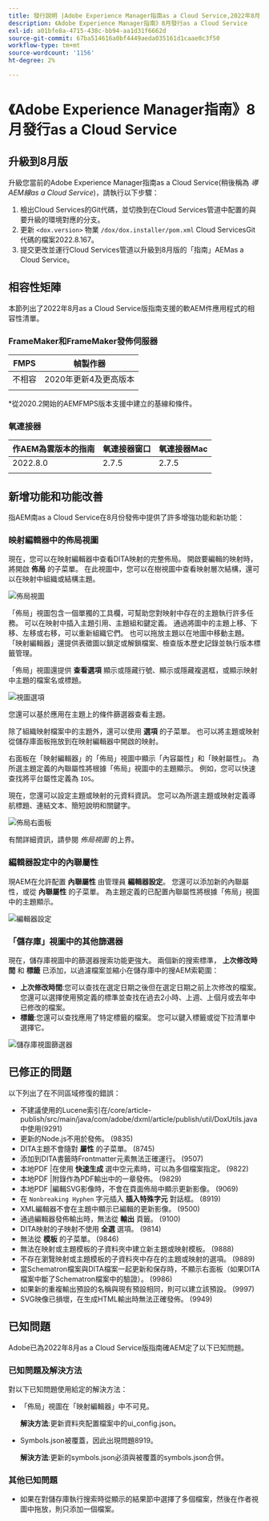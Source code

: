 ```yaml
---
title: 發行說明 |Adobe Experience Manager指南as a Cloud Service,2022年8月發佈
description: 《Adobe Experience Manager指南》8月發行as a Cloud Service
exl-id: a01bfe8a-4715-438c-bb94-aa1d31f6662d
source-git-commit: 67ba514616a0bf4449aeda035161d1caae0c3f50
workflow-type: tm+mt
source-wordcount: '1156'
ht-degree: 2%

---
```


# 《Adobe Experience Manager指南》8月發行as a Cloud Service

## 升級到8月版

升級您當前的Adobe Experience Manager指南as a Cloud Service(稍後稱為 *導AEM線as a Cloud Service*)，請執行以下步驟：
1. 檢出Cloud Services的Git代碼，並切換到在Cloud Services管道中配置的與要升級的環境對應的分支。
1. 更新 `<dox.version>` 物業 `/dox/dox.installer/pom.xml` Cloud ServicesGit代碼的檔案2022.8.167。
1. 提交更改並運行Cloud Services管道以升級到8月版的「指南」AEMas a Cloud Service。

## 相容性矩陣

本節列出了2022年8月as a Cloud Service版指南支援的軟AEM件應用程式的相容性清單。

### FrameMaker和FrameMaker發佈伺服器

| FMPS | 幀製作器 |
| --- | --- |
| 不相容 | 2020年更新4及更高版本 |
|  |  |

*從2020.2開始的AEMFMPS版本支援中建立的基線和條件。

### 氧連接器

| 作AEM為雲版本的指南 | 氧連接器窗口 | 氧連接器Mac |
| --- | --- | --- |
| 2022.8.0 | 2.7.5 | 2.7.5 |
|  |  |  |


## 新增功能和功能改善

指AEM南as a Cloud Service在8月份發佈中提供了許多增強功能和新功能：

### 映射編輯器中的佈局視圖

現在，您可以在映射編輯器中查看DITA映射的完整佈局。 開啟要編輯的映射時，將開啟 **佈局** 的子菜單。 在此視圖中，您可以在樹視圖中查看映射層次結構，還可以在映射中組織或結構主題。

![佈局視圖](assets/layout-view-map.png)

「佈局」視圖包含一個單獨的工具欄，可幫助您對映射中存在的主題執行許多任務。
可以在映射中插入主題引用、主題組和鍵定義。 通過將圖中的主題上移、下移、左移或右移，可以重新組織它們。 也可以拖放主題以在地圖中移動主題。 「映射編輯器」還提供表徵圖以鎖定或解鎖檔案、檢查版本歷史記錄並執行版本標籤管理。


「佈局」視圖還提供 **查看選項** 顯示或隱藏行號、顯示或隱藏複選框，或顯示映射中主題的檔案名或標題。


![視圖選項](assets/view-options.png)

您還可以基於應用在主題上的條件篩選器查看主題。

除了組織映射檔案中的主題外，還可以使用 **選項** 的子菜單。 也可以將主題或映射從儲存庫面板拖放到在映射編輯器中開啟的映射。

右面板在「映射編輯器」的「佈局」視圖中顯示「內容屬性」和「映射屬性」。 為所選主題定義的內聯屬性將根據「佈局」視圖中的主題顯示。 例如，您可以快速查找將平台屬性定義為 `IOS`。

現在，您還可以設定主題或映射的元資料資訊。 您可以為所選主題或映射定義導航標題、連結文本、簡短說明和關鍵字。

![佈局右面板](assets/layout-inline-attributes.png)

有關詳細資訊，請參閱 *佈局視圖* 的上界。

### 編輯器設定中的內聯屬性

現AEM在允許配置 **內聯屬性** 由管理員 **編輯器設定**。 您還可以添加新的內聯屬性，或從 **內聯屬性** 的子菜單。
為主題定義的已配置內聯屬性將根據「佈局」視圖中的主題顯示。

![編輯器設定](assets/editor-settings-inline-attributes.png)


### 「儲存庫」視圖中的其他篩選器

現在，儲存庫視圖中的篩選器搜索功能更強大。 兩個新的搜索標準， **上次修改時間** 和 **標籤** 已添加，以過濾檔案並縮小在儲存庫中的搜AEM索範圍：
* **上次修改時間**:您可以查找在選定日期之後但在選定日期之前上次修改的檔案。 您還可以選擇使用預定義的標準並查找在過去2小時、上週、上個月或去年中已修改的檔案。
* **標籤**:您還可以查找應用了特定標籤的檔案。 您可以鍵入標籤或從下拉清單中選擇它。

![儲存庫視圖篩選器](assets/repo-filter-search.png)


## 已修正的問題

以下列出了在不同區域修復的錯誤：

* 不建議使用的Lucene索引在/core/article-publish/src/main/java/com/adobe/dxml/article/publish/util/DoxUtils.java中使用(9291)
* 更新的Node.js不用於發佈。 (9835)
* DITA主題不會隨對 **屬性** 的子菜單。 (8745)
* 添加到DITA書籤時Frontmatter元素無法正確運行。 (9507)
* 本地PDF |在使用 **快速生成** 選中空元素時，可以為多個檔案指定。 (9822)
* 本地PDF |附錄作為PDF輸出中的一章發佈。 (9829)
* 本地PDF |編輯SVG影像時，不會在頁面佈局中顯示更新影像。 (9069)
* 在 `Nonbreaking Hyphen` 字元插入 **插入特殊字元** 對話框。 (8919)
* XML編輯器不會在主題中顯示已編輯的更新影像。 (9500)
* 通過編輯器發佈輸出時，無法從 **輸出** 頁籤。 (9100)
* DITA映射的子映射不使用 **全選** 選項。 (9814)
* 無法從 **模板** 的子菜單。 (9846)
* 無法在映射或主題模板的子資料夾中建立新主題或映射模板。 (9888)
* 不存在瀏覽映射或主題模板的子資料夾中存在的主題或映射的選項。 (9889)
* 當Schematron檔案與DITA檔案一起更新和保存時，不顯示右面板（如果DITA檔案中斷了Schematron檔案中的驗證）。 (9986)
* 如果新的重複輸出預設的名稱與現有預設相同，則可以建立該預設。 (9997)
* SVG映像已損壞，在生成HTML輸出時無法正確發佈。 (9949)


## 已知問題

Adobe已為2022年8月as a Cloud Service版指南確AEM定了以下已知問題。

### 已知問題及解決方法

對以下已知問題使用給定的解決方法：

* 「佈局」視圖在「映射編輯器」中不可見。

   **解決方法**:更新資料夾配置檔案中的ui_config.json。

* Symbols.json被覆蓋，因此出現問題8919。

   **解決方法**:更新的symbols.json必須與被覆蓋的symbols.json合併。

### 其他已知問題

* 如果在對儲存庫執行搜索時從顯示的結果節中選擇了多個檔案，然後在作者視圖中拖放，則只添加一個檔案。
